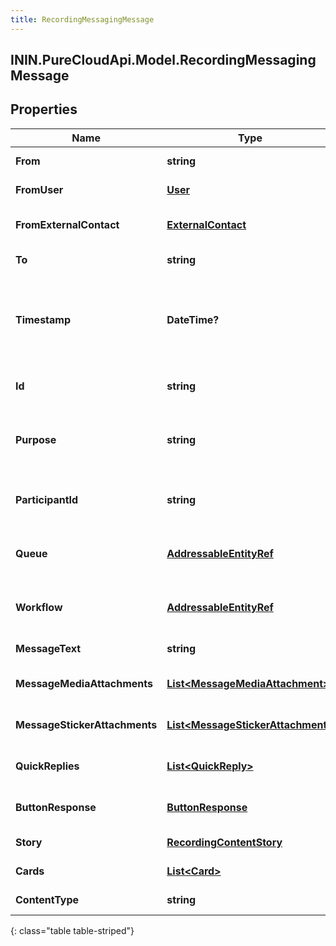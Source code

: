 ```yaml
---
title: RecordingMessagingMessage
---
```

## ININ.PureCloudApi.Model.RecordingMessagingMessage

## Properties

|Name | Type | Description | Notes|
|------------ | ------------- | ------------- | -------------|
| **From** | **string** | The message sender session id. | [optional] |
| **FromUser** | [**User**](User.html) | The user who sent this message. | [optional] |
| **FromExternalContact** | [**ExternalContact**](ExternalContact.html) | The PureCloud external contact sender details. | [optional] |
| **To** | **string** | The message recipient. | [optional] |
| **Timestamp** | **DateTime?** | The time when the message was sent. Date time is represented as an ISO-8601 string. For example: yyyy-MM-ddTHH:mm:ss[.mmm]Z | [optional] |
| **Id** | **string** | A globally unique identifier for this communication. | [optional] |
| **Purpose** | **string** | A well known string that specifies the purpose or type of the participant on this communication. | [optional] |
| **ParticipantId** | **string** | A globally unique identifier for the participant on this communication. | [optional] |
| **Queue** | [**AddressableEntityRef**](AddressableEntityRef.html) | A globally unique identifier for the queue involved in this communication. | [optional] |
| **Workflow** | [**AddressableEntityRef**](AddressableEntityRef.html) | A globally unique identifier for the workflow involved in this communication. | [optional] |
| **MessageText** | **string** | The content of this message. | [optional] |
| **MessageMediaAttachments** | [**List&lt;MessageMediaAttachment&gt;**](MessageMediaAttachment.html) | List of media objects attached  with this message. | [optional] |
| **MessageStickerAttachments** | [**List&lt;MessageStickerAttachment&gt;**](MessageStickerAttachment.html) | List of message stickers attached with this message. | [optional] |
| **QuickReplies** | [**List&lt;QuickReply&gt;**](QuickReply.html) | List of quick reply options offered with this message. | [optional] |
| **ButtonResponse** | [**ButtonResponse**](ButtonResponse.html) | Button Response selected by user for this message. | [optional] |
| **Story** | [**RecordingContentStory**](RecordingContentStory.html) | Ephemeral story content. | [optional] |
| **Cards** | [**List&lt;Card&gt;**](Card.html) | List of cards offered for this message | [optional] |
| **ContentType** | **string** | Indicates the content type for this message | [optional] |
{: class="table table-striped"}


